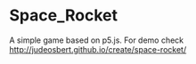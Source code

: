 # Space_Rocket
A simple game based on p5.js.
For demo check <a href='http://judeosbert.github.io/create/space-rocket/'>http://judeosbert.github.io/create/space-rocket/</a>

